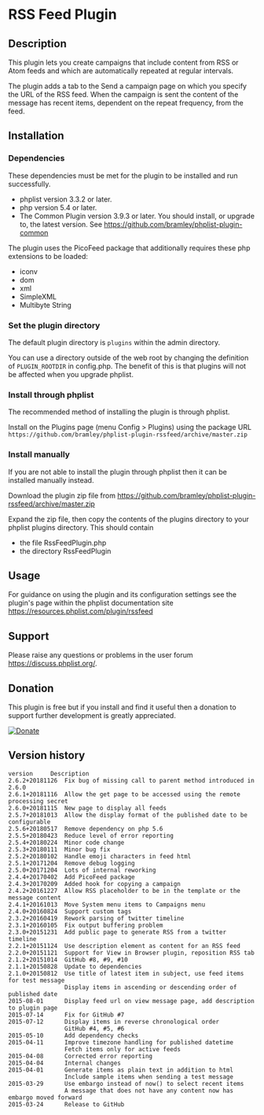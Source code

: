 # RSS Feed Plugin #

## Description ##

This plugin lets you create campaigns that include content from RSS or Atom feeds and which are automatically repeated at regular intervals.

The plugin adds a tab to the Send a campaign page on which you specify the URL of the RSS feed.
When the campaign is sent the content of the message has recent items, dependent on the repeat frequency, from the feed.


## Installation ##

### Dependencies ###

These dependencies must be met for the plugin to be installed and run successfully.

* phplist version 3.3.2 or later.
* php version 5.4 or later. 
* The Common Plugin version 3.9.3 or later. You should install, or upgrade to, the latest version. See <https://github.com/bramley/phplist-plugin-common>

The plugin uses the PicoFeed package that additionally requires these php extensions to be loaded:

* iconv
* dom
* xml
* SimpleXML
* Multibyte String

### Set the plugin directory ###
The default plugin directory is `plugins` within the admin directory.

You can use a directory outside of the web root by changing the definition of `PLUGIN_ROOTDIR` in config.php.
The benefit of this is that plugins will not be affected when you upgrade phplist.

### Install through phplist ###
The recommended method of installing the plugin is through phplist.

Install on the Plugins page (menu Config > Plugins) using the package URL `https://github.com/bramley/phplist-plugin-rssfeed/archive/master.zip`

### Install manually ###
If you are not able to install the plugin through phplist then it can be installed manually instead.

Download the plugin zip file from <https://github.com/bramley/phplist-plugin-rssfeed/archive/master.zip>

Expand the zip file, then copy the contents of the plugins directory to your phplist plugins directory.
This should contain

* the file RssFeedPlugin.php
* the directory RssFeedPlugin

## Usage ##

For guidance on using the plugin and its configuration settings see the plugin's page within the phplist documentation site
<https://resources.phplist.com/plugin/rssfeed>

## Support ##

Please raise any questions or problems in the user forum <https://discuss.phplist.org/>.

## Donation ##
This plugin is free but if you install and find it useful then a donation to support further development is greatly appreciated.

[![Donate](https://www.paypalobjects.com/en_US/i/btn/btn_donate_LG.gif)](https://www.paypal.com/cgi-bin/webscr?cmd=_s-xclick&hosted_button_id=W5GLX53WDM7T4)

## Version history ##

    version     Description
    2.6.2+20181126  Fix bug of missing call to parent method introduced in 2.6.0
    2.6.1+20181116  Allow the get page to be accessed using the remote processing secret
    2.6.0+20181115  New page to display all feeds
    2.5.7+20181013  Allow the display format of the published date to be configurable
    2.5.6+20180517  Remove dependency on php 5.6
    2.5.5+20180423  Reduce level of error reporting
    2.5.4+20180224  Minor code change
    2.5.3+20180111  Minor bug fix
    2.5.2+20180102  Handle emoji characters in feed html
    2.5.1+20171204  Remove debug logging
    2.5.0+20171204  Lots of internal reworking
    2.4.4+20170402  Add PicoFeed package
    2.4.3+20170209  Added hook for copying a campaign
    2.4.2+20161227  Allow RSS placeholder to be in the template or the message content
    2.4.1+20161013  Move System menu items to Campaigns menu
    2.4.0+20160824  Support custom tags
    2.3.2+20160419  Rework parsing of twitter timeline
    2.3.1+20160105  Fix output buffering problem
    2.3.0+20151231  Add public page to generate RSS from a twitter timeline
    2.2.1+20151124  Use description element as content for an RSS feed
    2.2.0+20151121  Support for View in Browser plugin, reposition RSS tab
    2.1.2+20151014  GitHub #8, #9, #10
    2.1.1+20150828  Update to dependencies
    2.1.0+20150812  Use title of latest item in subject, use feed items for test message
                    Display items in ascending or descending order of published date
    2015-08-01      Display feed url on view message page, add description to plugin page
    2015-07-14      Fix for GitHub #7
    2015-07-12      Display items in reverse chronological order
                    GitHub #4, #5, #6
    2015-05-10      Add dependency checks
    2015-04-11      Improve timezone handling for published datetime
                    Fetch items only for active feeds
    2015-04-08      Corrected error reporting
    2015-04-04      Internal changes
    2015-04-01      Generate items as plain text in addition to html
                    Include sample items when sending a test message
    2015-03-29      Use embargo instead of now() to select recent items
                    A message that does not have any content now has embargo moved forward
    2015-03-24      Release to GitHub
